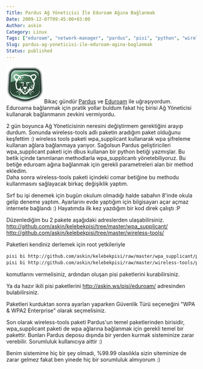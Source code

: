 ```yaml
---
Title: Pardus Ağ Yöneticisi İle Eduroam Ağına Bağlanmak
Date: 2009-12-07T09:45:00+03:00
Author: askin
Category: Linux
Tags: ["eduroam", "network-manager", "pardus", "pisi", "python", "wireless-tools"]
Slug: pardus-ag-yoneticisi-ile-eduroam-agina-baglanmak
Status: published
---
```


![Pardus](/uploads/2009/05/pardus.png "Pardus")Bikaç gündür [Pardus](http://www.pardus.org.tr) ve [Eduroam](http://www.eduroam.org/) ile uğraşıyordum. Eduroama bağlanmak için pratik yollar buldum fakat hiç birisi Ağ Yöneticisi kullanarak bağlanmanın zevkini vermiyordu.

2 gün boyunca Ağ Yöneticisinin neresini değiştirmem gerektiğini arayıp durdum. Sonunda wireless-tools adlı paketin aradığım paket olduğunu keşfettim :) wireless tools paketi wpa\_supplicant kullanarak wpa şifreleme kullanan ağlara bağlanmaya yarıyor. Sağolsun Pardus geliştiricileri wpa\_supplicant paketi için dbus kullanan bir python betiği yazmışlar. Bu betik içinde tanımlanan methodlarla wpa\_supplicantı yönetebiliyoruz. Bu betiğe eduroam ağına bağlanmak için gerekli parametreleri alan bir method ekledim.  
Daha sonra wireless-tools paketi içindeki comar betiğine bu methodu kullanmasını sağlayacak birkaç değişiklik yaptım.

Sırf bu işi denemek için bugün okulum olmadığı halde sabahın 8'inde okula gelip deneme yaptım. Ayarlarını evde yaptığım için bilgisayarı açar açmaz internete bağlandı :) Hayatımda ilk kez yazdığım bir kod direk çalıştı :P

Düzenlediğim bu 2 pakete aşağıdaki adreslerden ulaşabilirsiniz.  
<http://github.com/askin/kelebekpisi/tree/master/wpa_supplicant/>  
<http://github.com/askin/kelebekpisi/tree/master/wireless-tools/>

Paketleri kendiniz derlemek için root yetkileriyle

```bash
pisi bi http://github.com/askin/kelebekpisi/raw/master/wpa_supplicant/pspec.xml
pisi bi http://github.com/askin/kelebekpisi/raw/master/wireless-tools/pspec.xml
```

komutlarını vermelisiniz, ardından oluşan pisi paketlerini kurabilirsiniz.

Ya da hazır ikili pisi paketlerini <http://askin.ws/pisi/eduroam/> adresinden bulabilirsiniz.

Paketleri kurduktan sonra ayarları yaparken Güvenlik Türü seçeneğini "WPA & WPA2 Enterprise" olarak seçmelisiniz.

Son olarak wireless-tools paketi Pardus'un temel paketlerinden birisidir, wpa\_supplicant paketi de wpa ağlarına bağlanmak için gerekli temel bir pakettir. Bunları Pardus deposu dışında bir yerden kurmak sisteminize zarar verebilir. Sorumluluk kullanıcıya aittir :)

Benim sistemime hiç bir şey olmadı, %99.99 olasılıkla sizin siteminize de zarar gelmez fakat ben yinede hiç bir sorumluluk almıyorum :)
